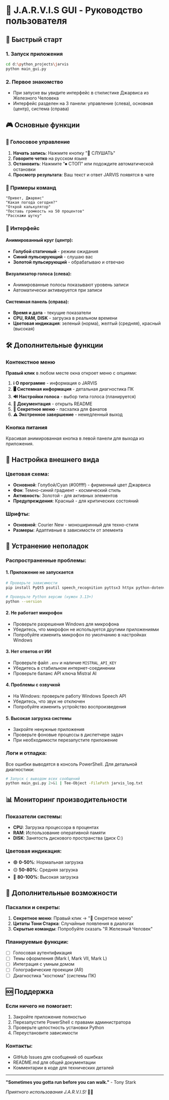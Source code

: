 # 🤖 J.A.R.V.I.S GUI - Руководство пользователя

## 🚀 Быстрый старт

### 1. Запуск приложения
```bash
cd d:\python_projects\jarvis
python main_gui.py
```

### 2. Первое знакомство
- При запуске вы увидите интерфейс в стилистике Джарвиса из Железного Человека
- Интерфейс разделен на 3 панели: управление (слева), основная (центр), система (справа)

## 🎮 Основные функции

### 🎤 Голосовое управление
1. **Начать запись**: Нажмите кнопку "🎤 СЛУШАТЬ"
2. **Говорите четко** на русском языке
3. **Остановить**: Нажмите "⏹ СТОП" или подождите автоматической остановки
4. **Просмотр результата**: Ваш текст и ответ JARVIS появятся в чате

### 💬 Примеры команд
```
"Привет, Джарвис"
"Какая погода сегодня?"
"Открой калькулятор"
"Поставь громкость на 50 процентов"
"Расскажи шутку"
```

### 🎯 Интерфейс

#### Анимированный круг (центр):
- **Голубой статичный** - режим ожидания
- **Синий пульсирующий** - слушаю вас
- **Золотой пульсирующий** - обрабатываю и отвечаю

#### Визуализатор голоса (слева):
- Анимированные полосы показывают уровень записи
- Автоматически активируется при записи

#### Системная панель (справа):
- **Время и дата** - текущие показатели
- **CPU, RAM, DISK** - загрузка в реальном времени
- **Цветовая индикация**: зеленый (норма), желтый (средняя), красный (высокая)

## 🛠️ Дополнительные функции

### Контекстное меню
**Правый клик** в любом месте окна откроет меню с опциями:

1. **ℹ️ О программе** - информация о JARVIS
2. **🖥️ Системная информация** - детальная диагностика ПК
3. **🔊 Настройки голоса** - выбор типа голоса (планируется)
4. **📖 Документация** - открыть README
5. **🥚 Секретное меню** - пасхалка для фанатов
6. **⚠️ Экстренное завершение** - немедленный выход

### Кнопка питания
Красивая анимированная кнопка в левой панели для выхода из приложения.

## 🎨 Настройка внешнего вида

### Цветовая схема:
- **Основной**: Голубой/Cyan (#00ffff) - фирменный цвет Джарвиса
- **Фон**: Темно-синий градиент - космический стиль
- **Активность**: Золотой - для активных элементов
- **Предупреждения**: Красный - для критических состояний

### Шрифты:
- **Основной**: Courier New - моноширинный для техно-стиля
- **Размеры**: Адаптивные в зависимости от элемента

## 🔧 Устранение неполадок

### Распространенные проблемы:

#### 1. Приложение не запускается
```bash
# Проверьте зависимости
pip install PyQt5 psutil speech_recognition pyttsx3 httpx python-dotenv

# Проверьте Python версию (нужен 3.13+)
python --version
```

#### 2. Не работает микрофон
- Проверьте разрешения Windows для микрофона
- Убедитесь, что микрофон не используется другими приложениями
- Попробуйте изменить микрофон по умолчанию в настройках Windows

#### 3. Нет ответов от ИИ
- Проверьте файл `.env` и наличие `MISTRAL_API_KEY`
- Убедитесь в стабильном интернет-соединении
- Проверьте баланс API ключа Mistral AI

#### 4. Проблемы с озвучкой
- На Windows: проверьте работу Windows Speech API
- Убедитесь, что звук не отключен
- Попробуйте изменить устройство воспроизведения

#### 5. Высокая загрузка системы
- Закройте ненужные приложения
- Проверьте фоновые процессы в диспетчере задач
- При необходимости перезапустите приложение

### Логи и отладка:
Все ошибки выводятся в консоль PowerShell. Для детальной диагностики:

```bash
# Запуск с выводом всех сообщений
python main_gui.py 2>&1 | Tee-Object -FilePath jarvis_log.txt
```

## 📊 Мониторинг производительности

### Показатели системы:
- **CPU**: Загрузка процессора в процентах
- **RAM**: Использование оперативной памяти
- **DISK**: Занятость дискового пространства (диск C:)

### Цветовая индикация:
- 🟢 **0-50%**: Нормальная загрузка
- 🟡 **50-80%**: Средняя загрузка  
- 🔴 **80-100%**: Высокая загрузка

## 🎪 Дополнительные возможности

### Пасхалки и секреты:
1. **Секретное меню**: Правый клик → "🥚 Секретное меню"
2. **Цитаты Тони Старка**: Случайные появления в диалогах
3. **Скрытые команды**: Попробуйте сказать "Я Железный Человек"

### Планируемые функции:
- [ ] Голосовая аутентификация
- [ ] Темы оформления (Mark I, Mark VII, Mark L)
- [ ] Интеграция с умным домом
- [ ] Голографические проекции (AR)
- [ ] Диагностика "костюма" (системы ПК)

## 🆘 Поддержка

### Если ничего не помогает:
1. Закройте приложение полностью
2. Перезапустите PowerShell с правами администратора
3. Проверьте целостность установки Python
4. Переустановите зависимости

### Контакты:
- GitHub Issues для сообщений об ошибках
- README.md для общей документации
- Комментарии в коде для технических деталей

---

**"Sometimes you gotta run before you can walk."** - Tony Stark

*Приятного использования J.A.R.V.I.S!* 🤖✨

